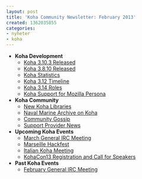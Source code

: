 ```yaml
---
layout: post
title: 'Koha Community Newsletter: February 2013'
created: 1362035855
categories:
- nyheter
- koha
---
```

<ul>
<li><strong>Koha Development</strong>
<ul>
<li><a href="http://koha-community.org/koha-community-newsletter-february-2013/#3103">Koha 3.10.3 Released</a></li>
<li><a href="http://koha-community.org/koha-community-newsletter-february-2013/#3810">Koha 3.8.10 Released</a></li>
<li><a href="http://koha-community.org/koha-community-newsletter-february-2013/#stats">Koha Statistics</a></li>
<li><a href="http://koha-community.org/koha-community-newsletter-february-2013/#312">Koha 3.12 Timeline</a></li>
<li><a href="http://koha-community.org/koha-community-newsletter-february-2013/#314">Koha 3.14 Roles</a></li>
<li><a href="http://koha-community.org/koha-community-newsletter-february-2013/#moz">Koha Support for Mozilla Persona</a></li>
</ul>
</li>
<li><strong>Koha Community</strong>
<ul>
<li><a href="http://koha-community.org/koha-community-newsletter-february-2013/#newlibs">New Koha Libraries</a></li>
<li><a href="http://koha-community.org/koha-community-newsletter-february-2013/#naval">Naval Marine Archive on Koha</a></li>
<li><a href="http://koha-community.org/koha-community-newsletter-february-2013/#gossip">Community Gossip</a></li>
<li><a href="http://koha-community.org/koha-community-newsletter-february-2013/#provider">Support Provider News</a></li>
</ul>
</li>
<li><strong>Upcoming Koha Events</strong>
<ul>
<li><a href="http://koha-community.org/koha-community-newsletter-february-2013/#mtgmar">March General IRC Meeting</a></li>
<li><a href="http://koha-community.org/koha-community-newsletter-february-2013/#marseille">Marseille Hackfest</a></li>
<li><a href="http://koha-community.org/koha-community-newsletter-february-2013/#italy">Italian Koha Meeting</a></li>
<li><a href="http://koha-community.org/koha-community-newsletter-february-2013/#kohacon13">KohaCon13 Registration and Call for Speakers</a></li>
</ul>
</li>
<li><strong>Past Koha Events</strong>
<ul>
<li><a href="http://koha-community.org/koha-community-newsletter-february-2013/#mtgfeb">February General IRC Meeting</a></li>
</ul>
</li>
</ul>
